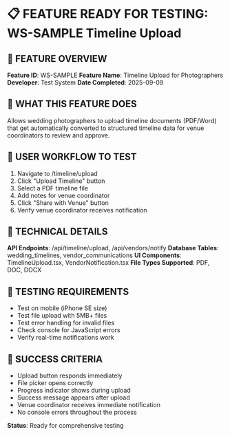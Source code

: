 # 📋 FEATURE READY FOR TESTING: WS-SAMPLE Timeline Upload

## 🎯 FEATURE OVERVIEW
**Feature ID**: WS-SAMPLE
**Feature Name**: Timeline Upload for Photographers
**Developer**: Test System
**Date Completed**: 2025-09-09

## 📝 WHAT THIS FEATURE DOES
Allows wedding photographers to upload timeline documents (PDF/Word) that get automatically converted to structured timeline data for venue coordinators to review and approve.

## 🎯 USER WORKFLOW TO TEST
1. Navigate to /timeline/upload
2. Click "Upload Timeline" button
3. Select a PDF timeline file
4. Add notes for venue coordinator
5. Click "Share with Venue" button
6. Verify venue coordinator receives notification

## 🔧 TECHNICAL DETAILS
**API Endpoints**: /api/timeline/upload, /api/vendors/notify
**Database Tables**: wedding_timelines, vendor_communications
**UI Components**: TimelineUpload.tsx, VendorNotification.tsx
**File Types Supported**: PDF, DOC, DOCX

## 📱 TESTING REQUIREMENTS
- Test on mobile (iPhone SE size)
- Test file upload with 5MB+ files
- Test error handling for invalid files
- Check console for JavaScript errors
- Verify real-time notifications work

## 🎯 SUCCESS CRITERIA
- Upload button responds immediately
- File picker opens correctly
- Progress indicator shows during upload
- Success message appears after upload
- Venue coordinator receives immediate notification
- No console errors throughout the process

**Status**: Ready for comprehensive testing
